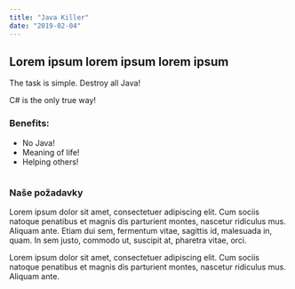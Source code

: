 ```yaml
---
title: "Java Killer"
date: "2019-02-04"
---
```


<h2>Lorem ipsum lorem ipsum lorem ipsum</h2>

<p>The task is simple. Destroy all Java!</p>

<p>C# is the only true way!</p>

<h3>Benefits:</h3>

<ul>
  <li>No Java!</li>
  <li>Meaning of life!</li>
  <li>Helping others!</li>
</ul>

<img class="script-image" src="static/script-d075cf8ac477cc121f88be2a89aac33d.png" alt="" />

<h3>Naše požadavky</h3>

<p>Lorem ipsum dolor sit amet, consectetuer adipiscing elit. Cum sociis natoque penatibus et magnis dis parturient montes, nascetur ridiculus mus. Aliquam ante. Etiam dui sem, fermentum vitae, sagittis id, malesuada in, quam. In sem justo, commodo ut, suscipit at, pharetra vitae, orci.</p>

<p>Lorem ipsum dolor sit amet, consectetuer adipiscing elit. Cum sociis natoque penatibus et magnis dis parturient montes, nascetur ridiculus mus. Aliquam ante.</p>
